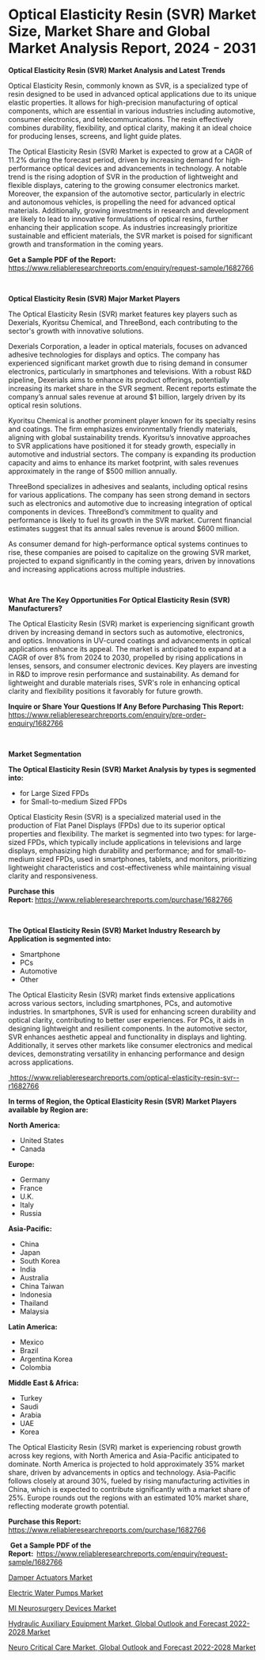<p><h1>Optical Elasticity Resin (SVR) Market Size, Market Share and Global Market Analysis Report, 2024 - 2031</h1></p><p><strong>Optical Elasticity Resin (SVR) Market Analysis and Latest Trends</strong></p>
<p><p>Optical Elasticity Resin, commonly known as SVR, is a specialized type of resin designed to be used in advanced optical applications due to its unique elastic properties. It allows for high-precision manufacturing of optical components, which are essential in various industries including automotive, consumer electronics, and telecommunications. The resin effectively combines durability, flexibility, and optical clarity, making it an ideal choice for producing lenses, screens, and light guide plates.</p><p>The Optical Elasticity Resin (SVR) Market is expected to grow at a CAGR of 11.2% during the forecast period, driven by increasing demand for high-performance optical devices and advancements in technology. A notable trend is the rising adoption of SVR in the production of lightweight and flexible displays, catering to the growing consumer electronics market. Moreover, the expansion of the automotive sector, particularly in electric and autonomous vehicles, is propelling the need for advanced optical materials. Additionally, growing investments in research and development are likely to lead to innovative formulations of optical resins, further enhancing their application scope. As industries increasingly prioritize sustainable and efficient materials, the SVR market is poised for significant growth and transformation in the coming years.</p></p>
<p><strong>Get a Sample PDF of the Report:&nbsp;</strong> <a href="https://www.reliableresearchreports.com/enquiry/request-sample/1682766?utm_campaign=1621&utm_medium=2&utm_source=Github&utm_content=ia&utm_term=15102024&utm_id=optical-elasticity-resin-svr">https://www.reliableresearchreports.com/enquiry/request-sample/1682766</a></p>
<p>&nbsp;</p>
<p><strong>Optical Elasticity Resin (SVR) Major Market Players</strong></p>
<p><p>The Optical Elasticity Resin (SVR) market features key players such as Dexerials, Kyoritsu Chemical, and ThreeBond, each contributing to the sector's growth with innovative solutions.</p><p>Dexerials Corporation, a leader in optical materials, focuses on advanced adhesive technologies for displays and optics. The company has experienced significant market growth due to rising demand in consumer electronics, particularly in smartphones and televisions. With a robust R&D pipeline, Dexerials aims to enhance its product offerings, potentially increasing its market share in the SVR segment. Recent reports estimate the company’s annual sales revenue at around $1 billion, largely driven by its optical resin solutions.</p><p>Kyoritsu Chemical is another prominent player known for its specialty resins and coatings. The firm emphasizes environmentally friendly materials, aligning with global sustainability trends. Kyoritsu’s innovative approaches to SVR applications have positioned it for steady growth, especially in automotive and industrial sectors. The company is expanding its production capacity and aims to enhance its market footprint, with sales revenues approximately in the range of $500 million annually.</p><p>ThreeBond specializes in adhesives and sealants, including optical resins for various applications. The company has seen strong demand in sectors such as electronics and automotive due to increasing integration of optical components in devices. ThreeBond’s commitment to quality and performance is likely to fuel its growth in the SVR market. Current financial estimates suggest that its annual sales revenue is around $600 million.</p><p>As consumer demand for high-performance optical systems continues to rise, these companies are poised to capitalize on the growing SVR market, projected to expand significantly in the coming years, driven by innovations and increasing applications across multiple industries.</p></p>
<p>&nbsp;</p>
<p><strong>What Are The Key Opportunities For Optical Elasticity Resin (SVR) Manufacturers?</strong></p>
<p><p>The Optical Elasticity Resin (SVR) market is experiencing significant growth driven by increasing demand in sectors such as automotive, electronics, and optics. Innovations in UV-cured coatings and advancements in optical applications enhance its appeal. The market is anticipated to expand at a CAGR of over 8% from 2024 to 2030, propelled by rising applications in lenses, sensors, and consumer electronic devices. Key players are investing in R&D to improve resin performance and sustainability. As demand for lightweight and durable materials rises, SVR's role in enhancing optical clarity and flexibility positions it favorably for future growth.</p></p>
<p><strong>Inquire or Share Your Questions If Any Before Purchasing This Report:</strong> <a href="https://www.reliableresearchreports.com/enquiry/pre-order-enquiry/1682766?utm_campaign=1621&utm_medium=2&utm_source=Github&utm_content=ia&utm_term=15102024&utm_id=optical-elasticity-resin-svr">https://www.reliableresearchreports.com/enquiry/pre-order-enquiry/1682766</a></p>
<p>&nbsp;</p>
<p><strong>Market Segmentation</strong></p>
<p><strong>The Optical Elasticity Resin (SVR) Market Analysis by types is segmented into:</strong></p>
<p><ul><li>for Large Sized FPDs</li><li>for Small-to-medium Sized FPDs</li></ul></p>
<p><p>Optical Elasticity Resin (SVR) is a specialized material used in the production of Flat Panel Displays (FPDs) due to its superior optical properties and flexibility. The market is segmented into two types: for large-sized FPDs, which typically include applications in televisions and large displays, emphasizing high durability and performance; and for small-to-medium sized FPDs, used in smartphones, tablets, and monitors, prioritizing lightweight characteristics and cost-effectiveness while maintaining visual clarity and responsiveness.</p></p>
<p><strong>Purchase this Report:&nbsp;</strong><a href="https://www.reliableresearchreports.com/purchase/1682766?utm_campaign=1621&utm_medium=2&utm_source=Github&utm_content=ia&utm_term=15102024&utm_id=optical-elasticity-resin-svr">https://www.reliableresearchreports.com/purchase/1682766</a></p>
<p>&nbsp;</p>
<p><strong>The Optical Elasticity Resin (SVR) Market Industry Research by Application is segmented into:</strong></p>
<p><ul><li>Smartphone</li><li>PCs</li><li>Automotive</li><li>Other</li></ul></p>
<p><p>The Optical Elasticity Resin (SVR) market finds extensive applications across various sectors, including smartphones, PCs, and automotive industries. In smartphones, SVR is used for enhancing screen durability and optical clarity, contributing to better user experiences. For PCs, it aids in designing lightweight and resilient components. In the automotive sector, SVR enhances aesthetic appeal and functionality in displays and lighting. Additionally, it serves other markets like consumer electronics and medical devices, demonstrating versatility in enhancing performance and design across applications.</p></p>
<p><a href="https://www.reliableresearchreports.com/optical-elasticity-resin-svr--r1682766?utm_campaign=1621&utm_medium=2&utm_source=Github&utm_content=ia&utm_term=15102024&utm_id=optical-elasticity-resin-svr">&nbsp;https://www.reliableresearchreports.com/optical-elasticity-resin-svr--r1682766</a></p>
<p><strong>In terms of Region, the Optical Elasticity Resin (SVR) Market Players available by Region are:</strong></p>
<p>
    <p> <strong> North America: </strong>
        <ul>
            <li>United States</li>
            <li>Canada</li>
        </ul>
        </p> 
    <p> <strong> Europe: </strong>
        <ul>
            <li>Germany</li>
            <li>France</li>
            <li>U.K.</li>
            <li>Italy</li>
            <li>Russia</li>
        </ul>
        </p> 
    <p> <strong> Asia-Pacific: </strong>
        <ul>
            <li>China</li>
            <li>Japan</li>
            <li>South Korea</li>
            <li>India</li>
            <li>Australia</li>
            <li>China Taiwan</li>
            <li>Indonesia</li>
            <li>Thailand</li>
            <li>Malaysia</li>
        </ul>
        </p> 
    <p> <strong> Latin America: </strong>
        <ul>
            <li>Mexico</li>
            <li>Brazil</li>
            <li>Argentina Korea</li>
            <li>Colombia</li>
        </ul>
        </p> 
    <p> <strong> Middle East & Africa: </strong>
        <ul>
            <li>Turkey</li>
            <li>Saudi</li>
            <li>Arabia</li>
            <li>UAE</li>
            <li>Korea</li>
        </ul>
    </p>
    </p>
<p><p>The Optical Elasticity Resin (SVR) market is experiencing robust growth across key regions, with North America and Asia-Pacific anticipated to dominate. North America is projected to hold approximately 35% market share, driven by advancements in optics and technology. Asia-Pacific follows closely at around 30%, fueled by rising manufacturing activities in China, which is expected to contribute significantly with a market share of 25%. Europe rounds out the regions with an estimated 10% market share, reflecting moderate growth potential.</p></p>
<p><strong>Purchase this Report: </strong><a href="https://www.reliableresearchreports.com/purchase/1682766?utm_campaign=1621&utm_medium=2&utm_source=Github&utm_content=ia&utm_term=15102024&utm_id=optical-elasticity-resin-svr">https://www.reliableresearchreports.com/purchase/1682766</a></p>
<p>&nbsp;<strong>Get a Sample PDF of the Report:&nbsp;&nbsp;</strong><a href="https://www.reliableresearchreports.com/enquiry/request-sample/1682766?utm_campaign=1621&utm_medium=2&utm_source=Github&utm_content=ia&utm_term=15102024&utm_id=optical-elasticity-resin-svr">https://www.reliableresearchreports.com/enquiry/request-sample/1682766</a></p>
<p><strong></strong></p>
<p><p><a href="https://www.linkedin.com/pulse/damper-actuators-market-shifts-strategic-analysis-2024-2031-observi-cnwve?utm_campaign=1621&utm_medium=2&utm_source=Github&utm_content=ia&utm_term=15102024&utm_id=optical-elasticity-resin-svr">Damper Actuators Market</a></p><p><a href="https://www.linkedin.com/pulse/electric-water-pumps-market-segmentation-applications-types-e6pte?utm_campaign=1621&utm_medium=2&utm_source=Github&utm_content=ia&utm_term=15102024&utm_id=optical-elasticity-resin-svr">Electric Water Pumps Market</a></p><p><a href="https://www.linkedin.com/pulse/global-mi-neurosurgery-devices-132-cagr-forecast-2024-2031-vpvve?utm_campaign=1621&utm_medium=2&utm_source=Github&utm_content=ia&utm_term=15102024&utm_id=optical-elasticity-resin-svr">MI Neurosurgery Devices Market</a></p><p><a href="https://www.linkedin.com/pulse/hydraulic-auxiliary-equipment-market-global-outlook-forecast-2022-2028-bz1he?utm_campaign=1621&utm_medium=2&utm_source=Github&utm_content=ia&utm_term=15102024&utm_id=optical-elasticity-resin-svr">Hydraulic Auxiliary Equipment Market, Global Outlook and Forecast 2022-2028 Market</a></p><p><a href="https://www.linkedin.com/pulse/booming-neuro-critical-care-market-global-outlook-forecast-2022-2028-1c9ve?utm_campaign=1621&utm_medium=2&utm_source=Github&utm_content=ia&utm_term=15102024&utm_id=optical-elasticity-resin-svr">Neuro Critical Care Market, Global Outlook and Forecast 2022-2028 Market</a></p></p>